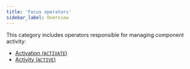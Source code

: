 ```yaml
---
title: 'Focus operators'
sidebar_label: Overview
---
```


This category includes operators responsible for managing component activity:

-   [Activation (`ACTIVATE`)](Activation_ACTIVATE.md)
-   [Activity (`ACTIVE`)](Activity_ACTIVE.md)

  
